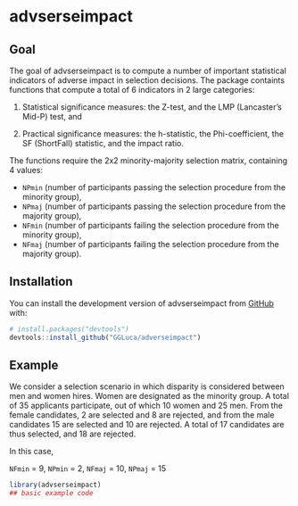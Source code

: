 
<!-- README.md is generated from README.Rmd. Please edit that file -->

# advserseimpact

<!-- badges: start -->
<!-- badges: end -->

## Goal

The goal of advserseimpact is to compute a number of important
statistical indicators of adverse impact in selection decisions. The
package containts functions that compute a total of 6 indicators in 2
large categories:

1.  Statistical significance measures: the Z-test, and the LMP
    (Lancaster’s Mid-P) test, and

2.  Practical significance measures: the h-statistic, the
    Phi-coefficient, the SF (ShortFall) statistic, and the impact ratio.

The functions require the 2x2 minority-majority selection matrix,
containing 4 values:

- `NPmin` (number of participants passing the selection procedure from
  the minority group),
- `NPmaj` (number of participants passing the selection procedure from
  the majority group),
- `NFmin` (number of participants failing the selection procedure from
  the minority group),
- `NFmaj` (number of participants failing the selection procedure from
  the majority group).

## Installation

You can install the development version of advserseimpact from
[GitHub](https://github.com/) with:

``` r
# install.packages("devtools")
devtools::install_github("GGLuca/adverseimpact")
```

## Example

We consider a selection scenario in which disparity is considered
between men and women hires. Women are designated as the minority group.
A total of 35 applicants participate, out of which 10 women and 25 men.
From the female candidates, 2 are selected and 8 are rejected, and from
the male candidates 15 are selected and 10 are rejected. A total of 17
candidates are thus selected, and 18 are rejected.

In this case,

`NFmin` = 9, `NPmin` = 2, `NFmaj` = 10, `NPmaj` = 15

``` r
library(advserseimpact)
## basic example code
```

